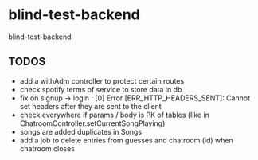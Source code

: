 # blind-test-backend

blind-test-backend

## TODOS

-   add a withAdm controller to protect certain routes
-   check spotify terms of service to store data in db
-   fix on signup -> login : [0] Error [ERR_HTTP_HEADERS_SENT]: Cannot set headers after they are sent to the client
-   check everywhere if params / body is PK of tables (like in ChatroomController.setCurrentSongPlaying)
-   songs are added duplicates in Songs
-   add a job to delete entries from guesses and chatroom (id) when chatroom closes
